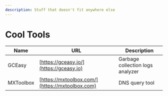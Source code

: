 ```yaml
---
description: Stuff that doesn't fit anywhere else
---
```


# Cool Tools



| Name      | URL                                             | Description                      |
| --------- | ----------------------------------------------- | -------------------------------- |
| GCEasy    | [https://gceasy.io/](https://gceasy.io)         | Garbage collection logs analyzer |
| MXToolbox | [https://mxtoolbox.com/](https://mxtoolbox.com) | DNS query tool                   |

